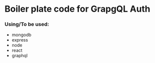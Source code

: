 # Boiler plate code for GrapgQL Auth
### Using/To be used:
 - mongodb
 - express
 - node
 - react
 - graphql